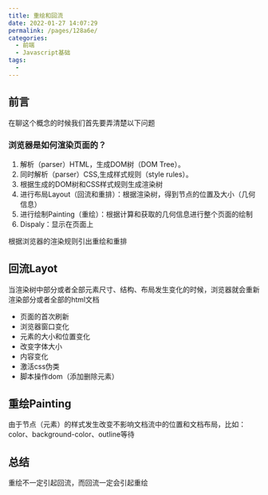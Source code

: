 ```yaml
---
title: 重绘和回流
date: 2022-01-27 14:07:29
permalink: /pages/128a6e/
categories: 
  - 前端
  - Javascript基础
tags: 
  - 
---
```


## 前言
在聊这个概念的时候我们首先要弄清楚以下问题
### 浏览器是如何渲染页面的？
1. 解析（parser）HTML，生成DOM树（DOM Tree）。
2. 同时解析（parser）CSS,生成样式规则（style rules）。
3. 根据生成的DOM树和CSS样式规则生成渲染树
4. 进行布局Layout（回流和重排）：根据渲染树，得到节点的位置及大小（几何信息）
5. 进行绘制Painting（重绘）：根据计算和获取的几何信息进行整个页面的绘制
6. Dispaly：显示在页面上

根据浏览器的渲染规则引出重绘和重排

## 回流Layot
当渲染树中部分或者全部元素尺寸、结构、布局发生变化的时候，浏览器就会重新渲染部分或者全部的html文档
* 页面的首次刷新
* 浏览器窗口变化
* 元素的大小和位置变化
* 改变字体大小
* 内容变化
* 激活css伪类
* 脚本操作dom（添加删除元素）

 
## 重绘Painting
由于节点（元素）的样式发生改变不影响文档流中的位置和文档布局，比如：color、background-color、outline等待

## 总结
重绘不一定引起回流，而回流一定会引起重绘
